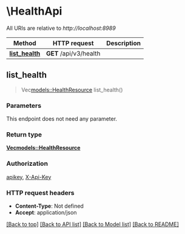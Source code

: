 # \HealthApi

All URIs are relative to *http://localhost:8989*

Method | HTTP request | Description
------------- | ------------- | -------------
[**list_health**](HealthApi.md#list_health) | **GET** /api/v3/health | 



## list_health

> Vec<models::HealthResource> list_health()


### Parameters

This endpoint does not need any parameter.

### Return type

[**Vec<models::HealthResource>**](HealthResource.md)

### Authorization

[apikey](../README.md#apikey), [X-Api-Key](../README.md#X-Api-Key)

### HTTP request headers

- **Content-Type**: Not defined
- **Accept**: application/json

[[Back to top]](#) [[Back to API list]](../README.md#documentation-for-api-endpoints) [[Back to Model list]](../README.md#documentation-for-models) [[Back to README]](../README.md)

